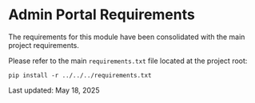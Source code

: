 # Admin Portal Requirements

The requirements for this module have been consolidated with the main project requirements.

Please refer to the main `requirements.txt` file located at the project root:
```
pip install -r ../../../requirements.txt
```

Last updated: May 18, 2025
